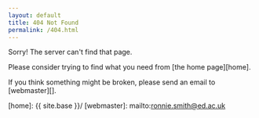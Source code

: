 ```yaml
---
layout: default
title: 404 Not Found
permalink: /404.html
---
```

Sorry! The server can't find that page.

Please consider trying to find what you need from [the home page][home].

If you think something might be broken, please send an email to [webmaster][].

[home]: {{ site.base }}/
[webmaster]: mailto:ronnie.smith@ed.ac.uk
